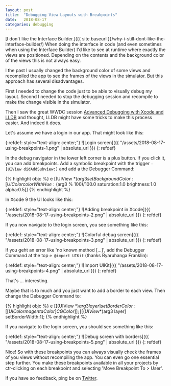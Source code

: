 ```yaml
---
layout: post
title:  "Debugging View Layouts with Breakpoints"
date:   2018-08-17
categories: debugging
---
```


[I don't like the Interface Builder.]({{ site.baseurl }}/why-i-still-dont-like-the-interface-builder/) When doing the interface in code (and even sometimes when using the Interface Builder) I'd like to see at runtime where exactly the views are positioned. Depending on the contents and the background color of the views this is not always easy.

I the past I usually changed the background color of some views and recompiled the app to see the frames of the views in the simulator. But this approach has several disadvantages.

First I needed to change the code just to be able to visually debug my layout. Second I needed to stop the debugging session and recompile to make the change visible in the simulator.

Then I saw the great WWDC session [Advanced Debugging with Xcode and LLDB](https://developer.apple.com/videos/play/wwdc2018/412/) and thought, LLDB might have some tricks to make this process easier. And indeed it does.

Let's assume we have a login in our app. That might look like this:

{:refdef: style="text-align: center;"}
![Login screen]({{ "/assets/2018-08-17-using-breakpoints-1.png" | absolute_url }})
{: refdef}

In the debug navigator in the lower left corner is a plus button. If you click it, you can add breakpoints. Add a symbolic breakpoint with the trigger `-[UIView didAddSubview:]` and add a the Debugger Command:

{% highlight objc %}
e [(UIView *)$arg3 setBackgroundColor:[UIColor colorWithHue:($arg3 % 100)/100.0 saturation:1.0 brightness:1.0 alpha:0.5]]
{% endhighlight %}

In Xcode 9 the UI looks like this:

{:refdef: style="text-align: center;"}
![Adding breakpoint in Xcode]({{ "/assets/2018-08-17-using-breakpoints-2.png" | absolute_url }})
{: refdef}

If you now navigate to the login screen, you see something like this:

{:refdef: style="text-align: center;"}
![Colorful debug screen]({{ "/assets/2018-08-17-using-breakpoints-3.png" | absolute_url }})
{: refdef}

If you geht an error like 'no known method […]', add the Debugger Command at the top `e @import UIKit` (thanks Byaruhanga Franklin):

{:refdef: style="text-align: center;"}
![Import UIKit]({{ "/assets/2018-08-17-using-breakpoints-4.png" | absolute_url }})
{: refdef}

That's ... interesting.

Maybe that is to much and you just want to add a border to each view. Then change the Debugger Command to:

{% highlight objc %}
e [[(UIView *)$arg3 layer] setBorderColor:[[UIColor magentaColor] CGColor]]; [[(UIView *)$arg3 layer] setBorderWidth:1];
{% endhighlight %}

If you navigate to the login screen, you should see something like this:

{:refdef: style="text-align: center;"}
![Debug screen with borders]({{ "/assets/2018-08-17-using-breakpoints-5.png" | absolute_url }})
{: refdef}

Nice! So with these breakpoints you can always visually check the frames of you views without recompiling the app. You can even go one essential step further. You make these breakpoints available in all your projects by ctr-clicking on each breakpoint and selecting 'Move Breakpoint To > User'.

If you have so feedback, ping be on [Twitter](https://twitter.com/dasdom).
